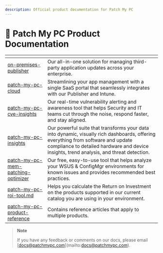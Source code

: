 ```yaml
---
description: Official product documentation for Patch My PC
---
```


# 📌 Patch My PC Product Documentation

<table data-view="cards"><thead><tr><th data-type="content-ref"></th><th></th></tr></thead><tbody><tr><td><a href="on-premises-publisher/">on-premises-publisher</a></td><td>Our all-in-one solution for managing third-party application updates across your enterprise.</td></tr><tr><td><a href="patch-my-pc-cloud/">patch-my-pc-cloud</a></td><td>Streamlining your app management with a single SaaS portal that seamlessly integrates with our Publisher and Intune.</td></tr><tr><td><a href="patch-my-pc-cve-insights/">patch-my-pc-cve-insights</a></td><td>Our real-time vulnerability alerting and awareness tool that helps Security and IT teams cut through the noise, respond faster, and stay aligned.</td></tr><tr><td><a href="patch-my-pc-insights/">patch-my-pc-insights</a></td><td>Our powerful suite that transforms your data into dynamic, visually rich dashboards, offering everything from software and update compliance to detailed hardware and device insights, trend analysis, and threat detection.</td></tr><tr><td><a href="patch-my-pc-mem-patching-optimizer/">patch-my-pc-mem-patching-optimizer</a></td><td>Our free, easy-to-use tool that helps analyze your WSUS &#x26; ConfigMgr environments for known issues and provides recommended best practices.</td></tr><tr><td><a href="patch-my-pc-roi-tool.md">patch-my-pc-roi-tool.md</a></td><td>Helps you calculate the Return on Investment on the products supported in our current catalog you are using in your environment.</td></tr><tr><td><a href="patch-my-pc-product-reference/">patch-my-pc-product-reference</a></td><td>Contains reference articles that apply to multiple products.</td></tr></tbody></table>

> **Note**
>
> If you have any feedback or comments on our docs, please email \[docs@patchmypc.com]\(mailto:docs@patchmypc.com).
